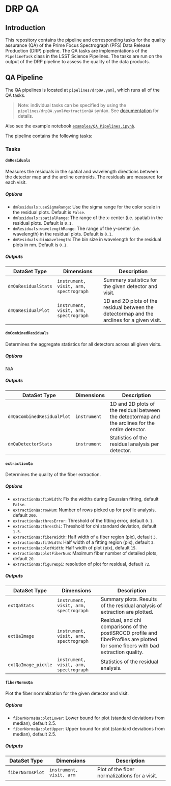 DRP QA
======

## Introduction

This repository contains the pipeline and corresponding tasks for the quality
assurance (QA) of the Prime Focus Spectrograph (PFS) Data Release Production (DRP)
pipeline. The QA tasks are implementations of the `PipelineTask` class in the LSST
Science Pipelines. The tasks are run on the output of the DRP pipeline to assess
the quality of the data products.

## QA Pipeline

The QA pipelines is located at `pipelines/drpQA.yaml`, which runs all of the QA
tasks.

> Note: individual tasks can be specified by using the `pipelines/drpQA.yaml#extractionQA`
> syntax.
> See [documentation](https://pipelines.lsst.io/modules/lsst.pipe.base/creating-a-pipeline.html#command-line-options-for-running-pipelines)
> for details.

Also see the example notebook [`examples/QA Pipelines.ipynb`](examples/QA%20Pipelines.ipynb).

The pipeline contains the following tasks:

### Tasks

#### `dmResiduals`

Measures the residuals in the spatial and wavelength directions between the
detector map and the arcline centroids. The residuals are measured for each
visit.

##### Options

- `dmResiduals:useSigmaRange`: Use the sigma range for the color scale in the residual plots. Default is `False`.
- `dmResiduals:spatialRange`: The range of the x-center (i.e. spatial) in the residual plots. Default is `0.1`.
- `dmResiduals:wavelengthRange`: The range of the y-center (i.e. wavelength) in the residual plots. Default is `0.1`.
- `dmResiduals:binWavelength`: The bin size in wavelength for the residual plots in nm. Default is `0.1`.

##### Outputs

| DataSet Type        | Dimensions                             | Description                                                                                 |
|---------------------|----------------------------------------|---------------------------------------------------------------------------------------------|
| `dmQaResidualStats` | `instrument, visit, arm, spectrograph` | Summary statistics for the given detector and visit.                                        | 
| `dmQaResidualPlot`  | `instrument, visit, arm, spectrograph` | 1D and 2D plots of the residual between the detectormap and the arclines for a given visit. |

#### `dmCombinedResiduals`

Determines the aggregate statistics for all detectors across all given visits.

##### Options

N/A

##### Outputs

| DataSet Type               | Dimensions   | Description                                                                                       |
|----------------------------|--------------|---------------------------------------------------------------------------------------------------|
| `dmQaCombinedResidualPlot` | `instrument` | 1D and 2D plots of the residual between the detectormap and the arclines for the entire detector. |
| `dmQaDetectorStats`        | `instrument` | Statistics of the residual analysis per detector.                                                 |

#### `extractionQa`

Determines the quality of the fiber extraction.

##### Options

- `extractionQa:fixWidth`: Fix the widths during Gaussian fitting, default `False`.
- `extractionQa:rowNum`: Number of rows picked up for profile analysis, default `200`.
- `extractionQa:thresError`: Threshold of the fitting error, default `0.1`.
- `extractionQa:thresChi`: Threshold for chi standard deviation, default `1.5`.
- `extractionQa:fiberWidth`: Half width of a fiber region (pix), default `3`.
- `extractionQa:fitWidth`: Half width of a fitting region (pix), default `3`.
- `extractionQa:plotWidth`: Half width of plot (pix), default `15`.
- `extractionQa:plotFiberNum`: Maximum fiber number of detailed plots, default `20`.
- `extractionQa:figureDpi`: resolution of plot for residual, default `72`.

##### Outputs

| DataSet Type        | Dimensions                             | Description                                                                                                                        |
|---------------------|----------------------------------------|------------------------------------------------------------------------------------------------------------------------------------|
| `extQaStats`        | `instrument, visit, arm, spectrograph` | Summary plots. Results of the residual analysis of extraction are plotted.                                                         |
| `extQaImage`        | `instrument, visit, arm, spectrograph` | Residual, and chi comparisons of the postISRCCD profile and fiberProfiles are plotted for some fibers with bad extraction quality. |
| `extQaImage_pickle` | `instrument, visit, arm, spectrograph` | Statistics of the residual analysis.                                                                                               |

#### `fiberNormsQa`

Plot the fiber normalization for the given detector and visit.

##### Options

- `fiberNormsQa:plotLower`: Lower bound for plot (standard deviations from median), default 2.5.
- `fiberNormsQa:plotUpper`: Upper bound for plot (standard deviations from median), default 2.5.

##### Outputs

| DataSet Type     | Dimensions               | Description                                   |
|------------------|--------------------------|-----------------------------------------------|
| `fiberNormsPlot` | `instrument, visit, arm` | Plot of the fiber normalizations for a visit. |
